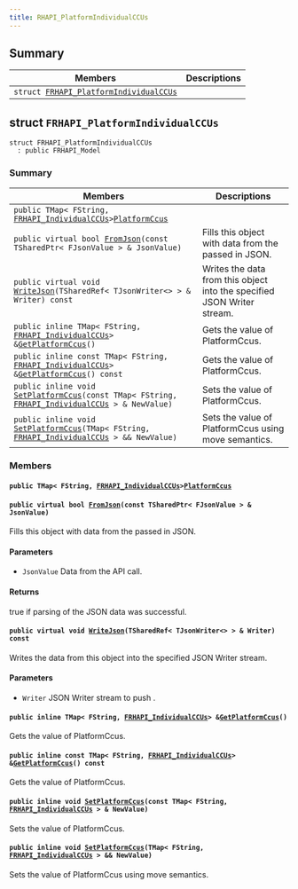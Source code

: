 ```yaml
---
title: RHAPI_PlatformIndividualCCUs
---
```


## Summary

 Members                        | Descriptions                                
--------------------------------|---------------------------------------------
`struct `[`FRHAPI_PlatformIndividualCCUs`](#structFRHAPI__PlatformIndividualCCUs) | 

## struct `FRHAPI_PlatformIndividualCCUs` <a id="structFRHAPI__PlatformIndividualCCUs"></a>

```
struct FRHAPI_PlatformIndividualCCUs
  : public FRHAPI_Model
```

### Summary

 Members                        | Descriptions                                
--------------------------------|---------------------------------------------
`public TMap< FString, `[`FRHAPI_IndividualCCUs`](RHAPI_IndividualCCUs.md#structFRHAPI__IndividualCCUs)` > `[`PlatformCcus`](#structFRHAPI__PlatformIndividualCCUs_1a9bc66a944baafa4b1b4796955ae19bfb) | 
`public virtual bool `[`FromJson`](#structFRHAPI__PlatformIndividualCCUs_1adefb0a8b37ab333d8c3dba93bb989fbb)`(const TSharedPtr< FJsonValue > & JsonValue)` | Fills this object with data from the passed in JSON.
`public virtual void `[`WriteJson`](#structFRHAPI__PlatformIndividualCCUs_1a42abc62577fc5ec2877d94645cc7a861)`(TSharedRef< TJsonWriter<> > & Writer) const` | Writes the data from this object into the specified JSON Writer stream.
`public inline TMap< FString, `[`FRHAPI_IndividualCCUs`](RHAPI_IndividualCCUs.md#structFRHAPI__IndividualCCUs)` > & `[`GetPlatformCcus`](#structFRHAPI__PlatformIndividualCCUs_1a54c183f30769384bc3f842bd1ba05a91)`()` | Gets the value of PlatformCcus.
`public inline const TMap< FString, `[`FRHAPI_IndividualCCUs`](RHAPI_IndividualCCUs.md#structFRHAPI__IndividualCCUs)` > & `[`GetPlatformCcus`](#structFRHAPI__PlatformIndividualCCUs_1aaa584b75b7a71863601c39ee234f0c66)`() const` | Gets the value of PlatformCcus.
`public inline void `[`SetPlatformCcus`](#structFRHAPI__PlatformIndividualCCUs_1aca09255ca387260c24d66cb6ff0fb140)`(const TMap< FString, `[`FRHAPI_IndividualCCUs`](RHAPI_IndividualCCUs.md#structFRHAPI__IndividualCCUs)` > & NewValue)` | Sets the value of PlatformCcus.
`public inline void `[`SetPlatformCcus`](#structFRHAPI__PlatformIndividualCCUs_1ab58bf479585a604e9b7e2e9ac7e4d0d6)`(TMap< FString, `[`FRHAPI_IndividualCCUs`](RHAPI_IndividualCCUs.md#structFRHAPI__IndividualCCUs)` > && NewValue)` | Sets the value of PlatformCcus using move semantics.

### Members

#### `public TMap< FString, `[`FRHAPI_IndividualCCUs`](RHAPI_IndividualCCUs.md#structFRHAPI__IndividualCCUs)` > `[`PlatformCcus`](#structFRHAPI__PlatformIndividualCCUs_1a9bc66a944baafa4b1b4796955ae19bfb) <a id="structFRHAPI__PlatformIndividualCCUs_1a9bc66a944baafa4b1b4796955ae19bfb"></a>

#### `public virtual bool `[`FromJson`](#structFRHAPI__PlatformIndividualCCUs_1adefb0a8b37ab333d8c3dba93bb989fbb)`(const TSharedPtr< FJsonValue > & JsonValue)` <a id="structFRHAPI__PlatformIndividualCCUs_1adefb0a8b37ab333d8c3dba93bb989fbb"></a>

Fills this object with data from the passed in JSON.

#### Parameters
* `JsonValue` Data from the API call.

#### Returns
true if parsing of the JSON data was successful.

#### `public virtual void `[`WriteJson`](#structFRHAPI__PlatformIndividualCCUs_1a42abc62577fc5ec2877d94645cc7a861)`(TSharedRef< TJsonWriter<> > & Writer) const` <a id="structFRHAPI__PlatformIndividualCCUs_1a42abc62577fc5ec2877d94645cc7a861"></a>

Writes the data from this object into the specified JSON Writer stream.

#### Parameters
* `Writer` JSON Writer stream to push .

#### `public inline TMap< FString, `[`FRHAPI_IndividualCCUs`](RHAPI_IndividualCCUs.md#structFRHAPI__IndividualCCUs)` > & `[`GetPlatformCcus`](#structFRHAPI__PlatformIndividualCCUs_1a54c183f30769384bc3f842bd1ba05a91)`()` <a id="structFRHAPI__PlatformIndividualCCUs_1a54c183f30769384bc3f842bd1ba05a91"></a>

Gets the value of PlatformCcus.

#### `public inline const TMap< FString, `[`FRHAPI_IndividualCCUs`](RHAPI_IndividualCCUs.md#structFRHAPI__IndividualCCUs)` > & `[`GetPlatformCcus`](#structFRHAPI__PlatformIndividualCCUs_1aaa584b75b7a71863601c39ee234f0c66)`() const` <a id="structFRHAPI__PlatformIndividualCCUs_1aaa584b75b7a71863601c39ee234f0c66"></a>

Gets the value of PlatformCcus.

#### `public inline void `[`SetPlatformCcus`](#structFRHAPI__PlatformIndividualCCUs_1aca09255ca387260c24d66cb6ff0fb140)`(const TMap< FString, `[`FRHAPI_IndividualCCUs`](RHAPI_IndividualCCUs.md#structFRHAPI__IndividualCCUs)` > & NewValue)` <a id="structFRHAPI__PlatformIndividualCCUs_1aca09255ca387260c24d66cb6ff0fb140"></a>

Sets the value of PlatformCcus.

#### `public inline void `[`SetPlatformCcus`](#structFRHAPI__PlatformIndividualCCUs_1ab58bf479585a604e9b7e2e9ac7e4d0d6)`(TMap< FString, `[`FRHAPI_IndividualCCUs`](RHAPI_IndividualCCUs.md#structFRHAPI__IndividualCCUs)` > && NewValue)` <a id="structFRHAPI__PlatformIndividualCCUs_1ab58bf479585a604e9b7e2e9ac7e4d0d6"></a>

Sets the value of PlatformCcus using move semantics.

